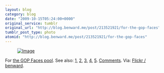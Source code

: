 ```yaml
---
layout: blog
category: blog
date: "2009-10-15T05:24:00+0000"
original_service: tumblr
original_url: "http://blog.benward.me/post/213521921/for-the-gop-faces"
tumblr_post_type: photo
atomid: "http://blog.benward.me/post/213521921/for-the-gop-faces"
---
```

<figure class="photo">
  <a href="http://www.flickr.com/photos/benward/4013589872/"><img src="http://benward.me/res/tumblr/media/213521921/0.jpg" alt="Image"></a>
</figure>

For [the GOP Faces pool](http://www.flickr.com/groups/gopfaces/). See also: <a href="http://tpmdc.talkingpointsmemo.com/2009/09/former-bush-administration-official-warns-against-economic-fascism-under-obama.php" rel="nofollow">1</a>, <a href="http://washingtonindependent.com/50152/demint-america-is-where-germany-was-before-world-war-ii" rel="nofollow">2</a>, <a href="http://tpmdc.talkingpointsmemo.com/2009/08/americans-for-prosperity-compares-health-care-reform-to-holocaust-tells-protesters-to-put-fear-of-go.php" rel="nofollow">3</a>, <a href="http://tpmdc.talkingpointsmemo.com/2009/08/limbaugh-cheers-on-woman-with-obama-as-hitler-sign-at-barney-frank-event.php" rel="nofollow">4</a>, <a href="http://tpmlivewire.talkingpointsmemo.com/2009/10/redstates-erickson-compares-wh-health-care-spox-to-joseph-goebbels.php" rel="nofollow">5</a>. [Comments](http://www.flickr.com/photos/benward/4013589872/).
Via: [Flickr &#x2F; benward](http://www.flickr.com/photos/benward/4013589872/).